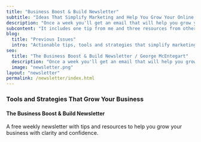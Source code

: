 ```yaml
---
title: "Business Boost & Build Newsletter"
subtitle: "Ideas That Simplify Marketing and Help You Grow Your Online Business"
description: "Once a week you'll get an email that will help you grow your online business. It includes one tip from me and three resources from others."
subcontent: "It includes one tip from me and three resources from others."
blog:
  title: "Previous Issues"
  intro: "Actionable tips, tools and strategies that simplify marketing and help you grow your business online."
seo:
  title: "The Business Boost & Build Newsletter / George McEntegart"
  description: "Once a week you'll get an email that will help you grow your business. It includes one tip from me and three resources from others."
  image: "newsletter.png"
layout: "newsletter"
permalink: /newsletter/index.html
---
```


### Tools and Strategies That Grow Your Business

#### The Business Boost & Build Newsletter

A free weekly newsletter with tips and resources to help you grow your business with clarity and confidence.